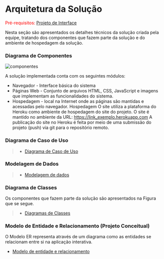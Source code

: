 # Arquitetura da Solução

<span style="color:red">Pré-requisitos: <a href="3-Projeto de Interface.md"> Projeto de Interface</a></span>

Nesta seção são apresentados os detalhes técnicos da solução criada pela equipe, tratando dos componentes que fazem parte da solução e do ambiente de hospedagem da solução.

### Diagrama de Componentes

![componentes](https://user-images.githubusercontent.com/103227669/198908242-5d5c3521-84c9-40b2-990c-292338817a89.png)

A solução implementada conta com os seguintes módulos:
- Navegador - Interface básica do sistema 
- Páginas Web - Conjunto de arquivos HTML, CSS, JavaScript e imagens que implementam as funcionalidades do sistema.
- Hospedagem - local na Internet onde as páginas são mantidas e acessadas pelo navegador. 
Hospedagem
O site utiliza a plataforma do Heroku como ambiente de hospedagem do site do projeto. O site é mantido no ambiente da URL: 
https://link_exemplo.herokuapp.com 
A publicação do site no Heroku é feita por meio de uma submissão do projeto (push) via git para o repositório remoto.

### Diagrama de Caso de Uso

> - [Diagrama de Caso de Uso](img/DiagramaCasoDeUso.jpg)

### Modelagem de Dados

> - [Modelagem de dados](img/modeloBancoDados.jpeg)
### Diagrama de Classes

Os componentes que fazem parte da solução são apresentados na Figura que se segue.

> - [Diagramas de Classes](img/modeloClasses.jpeg)

### Modelo de Entidade e Relacionamento (Projeto Conceitual)

O Modelo ER representa através de um diagrama como as entidades se relacionam entre si na aplicação interativa.

- [Modelo de entidade e relacionamento](img/modeloEntidadeRelacionamento.jpeg)

